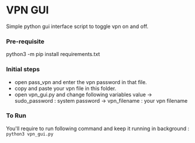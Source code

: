 # VPN GUI
Simple python gui interface script to toggle vpn on and off.

### Pre-requisite
python3 -m pip install requirements.txt

### Initial steps
- open pass_vpn and enter the vpn password in that file.
- copy and paste your vpn file in this folder.
- open vpn_gui.py and change following variables value
-> sudo_password : system password
-> vpn_filename : your vpn filename

### To Run
You'll require to run following command and keep it running in background : 
`python3 vpn_gui.py`
